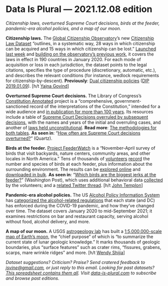 Data Is Plural — 2021.12.08 edition
===================================

*Citizenship laws, overturned Supreme Court decisions, birds at the feeder, pandemic-era alcohol policies, and a map of our moon.*


__Citizenship laws.__ The [Global Citizenship Observatory](https://globalcit.eu/)’s new [Citizenship Law Dataset](https://globalcit.eu/databases/globalcit-citizenship-law-dataset/) “outlines, in a systematic way, 28 ways in which citizenship can be acquired and 15 ways in which citizenship can be lost.” [Launched last week](https://twitter.com/GlobalCIT_EUI/status/1466362913019596803) and [building on the observatory’s previous work](https://globalcit.eu/a-new-globalcit-citizenship-law-dataset-what-why-and-how/), it covers the laws in effect in 190 countries in January 2020. For each mode of acquisition or loss in each jurisdiction, the dataset points to the legal citations, specifies the type of procedure (discretionary, automatic, etc.), and describes the relevant conditions (for instance, wedlock requirements for citizenship-by-descent). __Previously__: [Dual citizenship policies](https://macimide.maastrichtuniversity.nl/dual-cit-database/) ([DIP 2019.01.09](https://www.data-is-plural.com/archive/2019-01-09-edition/)). [h/t [Yajna Govind](https://twitter.com/GovindYajna/status/1465668160426754050)]


__Overturned Supreme Court decisions.__ The Library of Congress’s [Constitution Annotated](https://constitution.congress.gov/) project is a “comprehensive, government-sanctioned record of the interpretations of the Constitution,” intended for a wide audience and [in publication for more than 100 years](https://constitution.congress.gov/about/constitution-annotated/). Its resources include a table of [Supreme Court Decisions overruled by subsequent decisions](https://constitution.congress.gov/resources/decisions-overruled/), with the names and years of the initial and overruling cases, and another of [laws held unconstitutional](https://constitution.congress.gov/resources/unconstitutional-laws/). __Read more__: [The methodologies for both tables](https://constitution.congress.gov/browse/essay/appx-1/ALDE_00000679/). __As seen in__: “[How often are Supreme Court decisions overturned?](https://qz.com/2098152/how-often-are-supreme-court-decisions-overturned/)” (Quartz).


__Birds at the feeder.__ [Project FeederWatch](https://feederwatch.org/) is a “November-April survey of birds that visit backyards, nature centers, community areas, and other locales in North America.” Tens of thousands of [volunteers](https://feederwatch.org/pfw/participants) [record](https://feederwatch.org/about/detailed-instructions/) the number and species of birds at each feeder, plus information about the surrounding environment. The results can be [explored online](https://feederwatch.org/explore/) and [downloaded in bulk](https://feederwatch.org/explore/raw-dataset-requests/). __As seen in__: “[Which birds are the biggest jerks at the feeder?](https://www.washingtonpost.com/business/2021/11/28/bird-feeder-pecking-order/)” (Washington Post), which uses additional behavioral data [collected](https://feederwatch.org/about/detailed-instructions/#record-behavior-interactions) by the volunteers; and a [related Twitter thread](https://twitter.com/EliotITMiller/status/1465126217133219841). [h/t [John Templon](https://twitter.com/jtemplon)]


__Pandemic-era alcohol policies.__  The US [Alcohol Policy Information System](https://alcoholpolicy.niaaa.nih.gov/about-apis) has [categorized the alcohol-related regulations](https://alcoholpolicy.niaaa.nih.gov/resource/covid-19/98) that each state (and DC) has enforced during the COVID-19 pandemic, and how they’ve changed over time. The dataset covers January 2020 to mid-September 2021; it examines restrictions on bar and restaurant capacity, serving alcohol without food, alcohol delivery, and more.


__A map of our moon.__ A USGS [astrogeology lab](https://www.usgs.gov/centers/astrogeology-science-center/science/mrctr-gis-lab?qt-science_center_objects=0#qt-science_center_objects) has built a [1:5,000,000-scale map of Earth’s moon](https://astrogeology.usgs.gov/search/map/Moon/Geology/Unified_Geologic_Map_of_the_Moon_GIS_v2), the “chief purpose” of which is “to summarize the current state of lunar geologic knowledge.” It marks thousands of geologic boundaries, plus “surface features” such as crater rims, “fissures, grabens, scarps, mare wrinkle ridges” and more. [h/t [Wendy Shijia](https://twitter.com/ShijiaWendy/status/1458242744673996807)]


*Dataset suggestions? Criticism? Praise? Send cratered feedback to jsvine@gmail.com, or just reply to this email. Looking for past datasets? [This spreadsheet contains them all](https://docs.google.com/spreadsheets/d/1wZhPLMCHKJvwOkP4juclhjFgqIY8fQFMemwKL2c64vk/edit#gid=0). Visit [data-is-plural.com](https://www.data-is-plural.com) to subscribe and browse past editions.*
